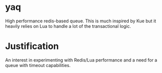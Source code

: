 yaq
===

High performance redis-based queue.  This is much inspired by Kue but it heavily relies on Lua to
handle a lot of the transactional logic.

Justification
=============

An interest in experimenting with Redis/Lua performance and a need for a queue with timeout capabilities.
